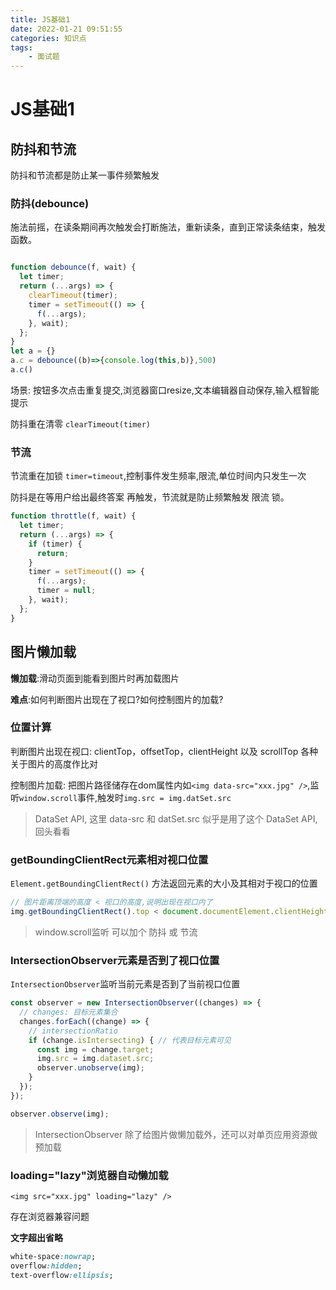 ```yaml
---
title: JS基础1
date: 2022-01-21 09:51:55
categories: 知识点
tags: 
    - 面试题
---
```


# JS基础1

## 防抖和节流

防抖和节流都是防止某一事件频繁触发

### 防抖(debounce)

施法前摇，在读条期间再次触发会打断施法，重新读条，直到正常读条结束，触发函数。

```js

function debounce(f, wait) {
  let timer;
  return (...args) => {
    clearTimeout(timer);
    timer = setTimeout(() => {
      f(...args);
    }, wait);
  };
}
let a = {}
a.c = debounce((b)=>{console.log(this,b)},500)
a.c()
```

场景: 按钮多次点击重复提交,浏览器窗口resize,文本编辑器自动保存,输入框智能提示

防抖重在清零 `clearTimeout(timer)`

### 节流

节流重在加锁 `timer=timeout`,控制事件发生频率,限流,单位时间内只发生一次

防抖是在等用户给出最终答案 再触发，节流就是防止频繁触发 限流 锁。
```js
function throttle(f, wait) {
  let timer;
  return (...args) => {
    if (timer) {
      return;
    }
    timer = setTimeout(() => {
      f(...args);
      timer = null;
    }, wait);
  };
}
```

## 图片懒加载

__懒加载__:滑动页面到能看到图片时再加载图片

__难点__:如何判断图片出现在了视口?如何控制图片的加载?

### 位置计算

判断图片出现在视口: clientTop，offsetTop，clientHeight 以及 scrollTop 各种关于图片的高度作比对

控制图片加载: 把图片路径储存在dom属性内如`<img data-src="xxx.jpg" />`,监听`window.scroll`事件,触发时`img.src = img.datSet.src`

> DataSet API, 这里 data-src 和 datSet.src 似乎是用了这个 DataSet API,回头看看

### getBoundingClientRect元素相对视口位置

`Element.getBoundingClientRect()` 方法返回元素的大小及其相对于视口的位置

```js
// 图片距离顶端的高度 < 视口的高度,说明出现在视口内了
img.getBoundingClientRect().top < document.documentElement.clientHeight;
```

> window.scroll监听 可以加个 防抖 或 节流

### IntersectionObserver元素是否到了视口位置

`IntersectionObserver`监听当前元素是否到了当前视口位置

```js
const observer = new IntersectionObserver((changes) => {
  // changes: 目标元素集合
  changes.forEach((change) => {
    // intersectionRatio
    if (change.isIntersecting) { // 代表目标元素可见
      const img = change.target;
      img.src = img.dataset.src;
      observer.unobserve(img);
    }
  });
});

observer.observe(img);
```

> IntersectionObserver 除了给图片做懒加载外，还可以对单页应用资源做预加载

### loading="lazy"浏览器自动懒加载

`<img src="xxx.jpg" loading="lazy" />`

存在浏览器兼容问题

__文字超出省略__

```css
white-space:nowrap;
overflow:hidden;
text-overflow:ellipsis;
```